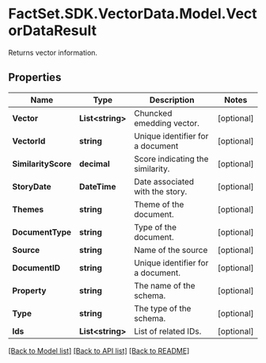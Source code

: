 # FactSet.SDK.VectorData.Model.VectorDataResult
Returns vector information.

## Properties

Name | Type | Description | Notes
------------ | ------------- | ------------- | -------------
**Vector** | **List&lt;string&gt;** | Chuncked emedding vector. | [optional] 
**VectorId** | **string** | Unique identifier for a document | [optional] 
**SimilarityScore** | **decimal** | Score indicating the similarity. | [optional] 
**StoryDate** | **DateTime** | Date associated with the story. | [optional] 
**Themes** | **string** | Theme of the document. | [optional] 
**DocumentType** | **string** | Type of the document. | [optional] 
**Source** | **string** | Name of the source | [optional] 
**DocumentID** | **string** | Unique identifier for a document. | [optional] 
**Property** | **string** | The name of the schema. | [optional] 
**Type** | **string** | The type of the schema. | [optional] 
**Ids** | **List&lt;string&gt;** | List of related IDs. | [optional] 

[[Back to Model list]](../README.md#documentation-for-models) [[Back to API list]](../README.md#documentation-for-api-endpoints) [[Back to README]](../README.md)

